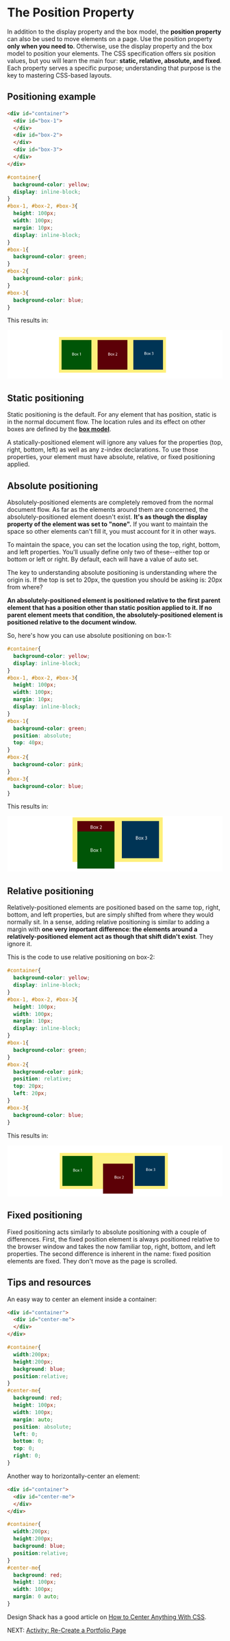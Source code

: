 # The Position Property

In addition to the display property and the box model, the **position property** can also be used to move elements on a page. Use the position property **only when you need to**. Otherwise, use the display property and the box model to position your elements. The CSS specification offers six position values, but you will learn the main four: **static, relative, absolute, and fixed**. Each property serves a specific purpose; understanding that purpose is the key to mastering CSS-based layouts.

## Positioning example

``` html
<div id="container">
  <div id="box-1">
  </div>
  <div id="box-2">
  </div>
  <div id="box-3">
  </div>
</div>
```

``` css
#container{
  background-color: yellow;
  display: inline-block;
}
#box-1, #box-2, #box-3{
  height: 100px;
  width: 100px;
  margin: 10px;
  display: inline-block;
}
#box-1{
  background-color: green;
}
#box-2{
  background-color: pink;
}
#box-3{
  background-color: blue;
}
```

This results in:

![Positioning Example](../images/positioning-03.gif)

## Static positioning

Static positioning is the default. For any element that has position, static is in the normal document flow. The location rules and its effect on other boxes are defined by the [**box model**](../box_model.md).

A statically-positioned element will ignore any values for the properties (top, right, bottom, left) as well as any z-index declarations. To use those properties, your element must have absolute, relative, or fixed positioning applied.

## Absolute positioning

Absolutely-positioned elements are completely removed from the normal document flow. As far as the elements around them are concerned, the absolutely-positioned element doesn't exist. **It's as though the display property of the element was set to "none".** If you want to maintain the space so other elements can't fill it, you must account for it in other ways.

To maintain the space, you can set the location using the top, right, bottom, and left properties. You'll usually define only two of these--either top or bottom or left or right. By default, each will have a value of auto set.

The key to understanding absolute positioning is understanding where the origin is. If the top is set to 20px, the question you should be asking is: 20px from where?

**An absolutely-positioned element is positioned relative to the first parent element that has a position other than static position applied to it. If no parent element meets that condition, the absolutely-positioned element is positioned relative to the document window.**

So, here's how you can use absolute positioning on box-1:

``` css
#container{
  background-color: yellow;
  display: inline-block;
}
#box-1, #box-2, #box-3{
  height: 100px;
  width: 100px;
  margin: 10px;
  display: inline-block;
}
#box-1{
  background-color: green;
  position: absolute;
  top: 40px;
}
#box-2{
  background-color: pink;
}
#box-3{
  background-color: blue;
}
```

This results in:

![Absolute Position](../images/absolute-03.gif)

## Relative positioning

Relatively-positioned elements are positioned based on the same top, right, bottom, and left properties, but are simply shifted from where they would normally sit. In a sense, adding relative positioning is similar to adding a margin with **one very important difference: the elements around a relatively-positioned element act as though that shift didn't exist**. They ignore it.

This is the code to use relative positioning on box-2:

``` css
#container{
  background-color: yellow;
  display: inline-block;
}
#box-1, #box-2, #box-3{
  height: 100px;
  width: 100px;
  margin: 10px;
  display: inline-block;
}
#box-1{
  background-color: green;
}
#box-2{
  background-color: pink;
  position: relative;
  top: 20px;
  left: 20px;
}
#box-3{
  background-color: blue;
}
```

This results in:

![Relative Position](../images/relative-03.gif)

## Fixed positioning

Fixed positioning acts similarly to absolute positioning with a couple of differences. First, the fixed position element is always positioned relative to the browser window and takes the now familiar top, right, bottom, and left properties. The second difference is inherent in the name: fixed position elements are fixed. They don't move as the page is scrolled.

## Tips and resources

An easy way to center an element inside a container:

``` html
<div id="container">
  <div id="center-me">
  </div>
</div>
```

``` css
#container{
  width:200px;
  height:200px;
  background: blue;
  position:relative;
}
#center-me{
  background: red;
  height: 100px;
  width: 100px;
  margin: auto;
  position: absolute;
  left: 0;
  bottom: 0;
  top: 0;
  right: 0;
}
```

Another way to horizontally-center an element:

``` html
<div id="container">
  <div id="center-me">
  </div>
</div>
```

``` css
#container{
  width:200px;
  height:200px;
  background: blue;
  position:relative;
}
#center-me{
  background: red;
  height: 100px;
  width: 100px;
  margin: 0 auto;
}
```
Design Shack has a good article on [How to Center Anything With CSS](http://designshack.net/articles/css/how-to-center-anything-with-css/).

NEXT: [Activity: Re-Create a Portfolio Page](./portfolio_activity.md)
